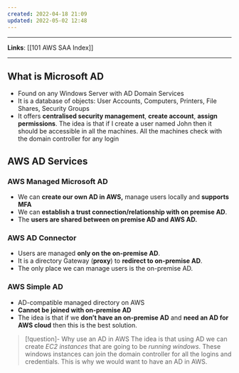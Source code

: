 ```yaml
---
created: 2022-04-18 21:09
updated: 2022-05-02 12:48
---
```

---
**Links**: [[101 AWS SAA Index]]

---

## What is Microsoft AD
-   Found on any Windows Server with AD Domain Services
-   It is a database of objects: User Accounts, Computers, Printers, File Shares, Security Groups
-   It offers **centralised security management**, **create account**, **assign permissions**. The idea is that if I create a user named John then it should be accessible in all the machines. All the machines check with the domain controller for any login

## AWS AD Services
### AWS Managed Microsoft AD
- We can **create our own AD in AWS,** manage users locally and **supports MFA**
- We can **establish a trust connection/relationship with on premise AD**.
- The **users are shared between on premise AD and AWS AD.**

### AWS AD Connector
- Users are managed **only on the on-premise AD**.
- It is a directory Gateway (**proxy**) to **redirect to on-premise AD**.
- The only place we can manage users is the on-premise AD.

### AWS Simple AD
-   AD-compatible managed directory on AWS
-   **Cannot be joined with on-premise AD**
-   The idea is that if we **don’t have an on-premise AD** and **need an AD for AWS cloud** then this is the best solution.

> [!question]- Why use an AD in AWS
> The idea is that using AD we can create *EC2 instances* that are going to be *running windows*. These windows instances can join the domain controller for all the logins and credentials. This is why we would want to have an AD in AWS.

